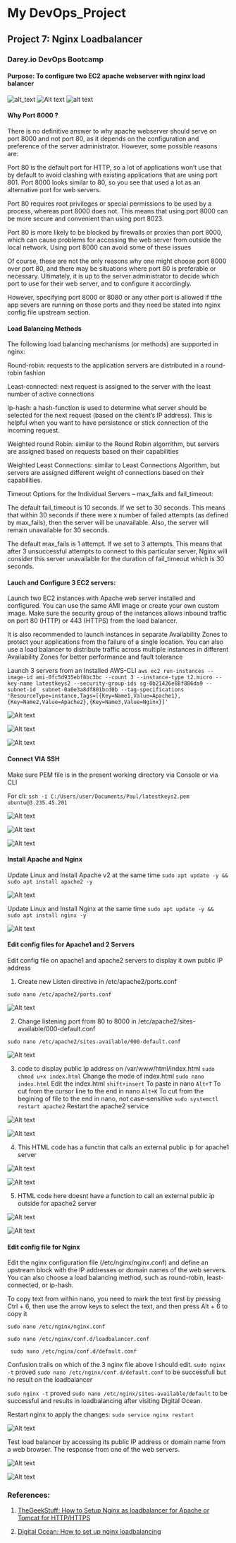# My DevOps_Project 

## Project 7: Nginx Loadbalancer

### Darey.io DevOps Bootcamp

#### Purpose: To configure two EC2 apache webserver  with nginx load balancer 

![alt_text](07.Nginx_Loadbalancer\img\00.loadbalancer.png)
![Alt text](img/00.loadbalancer.png)
![alt text](img/03.git_exe.png "Gitexe")

#### Why Port 8000 ?
There is no definitive answer to why apache webserver should serve on port 8000 and not port 80, as it depends on the configuration and preference of the server administrator. However, some possible reasons are:

Port 80 is the default port for HTTP, so a lot of applications won’t use that by default to avoid clashing with existing applications that are using port 801. Port 8000 looks similar to 80, so you see that used a lot as an alternative port for web servers.

Port 80 requires root privileges or special permissions to be used by a process, whereas port 8000 does not. This means that using port 8000 can be more secure and convenient than using port 8023.

Port 80 is more likely to be blocked by firewalls or proxies than port 8000, which can cause problems for accessing the web server from outside the local network. Using port 8000 can avoid some of these issues

Of course, these are not the only reasons why one might choose port 8000 over port 80, and there may be situations where port 80 is preferable or necessary. Ultimately, it is up to the server administrator to decide which port to use for their web server, and to configure it accordingly.

However, specifying port 8000 or 8080 or any other port is allowed if tthe app severs are running on those ports and they need be stated into nginx config file upstream section. 




#### Load Balancing Methods
The following load balancing mechanisms (or methods) are supported in nginx: 

Round-robin: requests to the application servers are distributed in a round-robin fashion

Least-connected: next request is assigned to the server with the least number of active connections

Ip-hash: a hash-function is used to determine what server should be selected for the next request (based on the client’s IP address). This is helpful when you want to have persistence or stick connection of the incoming request. 

Weighted round Robin: similar to the Round Robin algorrithm, but servers are assigned based on requests based on their capabilities

Weighted Least Connections: similar to  Least Connections Algorithm,
but servers are assigned different weight of connections based on their capabilities.

Timeout Options for the Individual Servers – max_fails and fail_timeout:

The default fail_timeout is 10 seconds. If we set to 30 seconds. This means that within 30 seconds if there were x number of failed attempts (as defined by max_fails), then the server will be unavailable. Also, the server will remain unavailable for 30 seconds.

The default max_fails is 1 attempt. If we set to 3 attempts. This means that after 3 unsuccessful attempts to connect to this particular server, Nginx will consider this server unavailable for the duration of fail_timeout which is 30 seconds.




#### Lauch and Configure 3 EC2 servers:

Launch two EC2 instances with Apache web server installed and configured. You can use the same AMI image or create your own custom image. Make sure the security group of the instances allows inbound traffic on port 80 (HTTP) or 443 (HTTPS) from the load balancer.  

It is also recommended to launch instances in separate Availability Zones to protect your applications from the failure of a single location. You can also use a load balancer to distribute traffic across multiple instances in different Availability Zones for better performance and fault tolerance

Launch 3 servers from an Installed AWS-CLI
```aws ec2 run-instances --image-id ami-0fc5d935ebf8bc3bc --count 3 --instance-type t2.micro --key-name latestkeys2 --security-group-ids sg-0b21426e88f886da9 --subnet-id  subnet-0a0e3a8df801bcd0b --tag-specifications 'ResourceType=instance,Tags=[{Key=Name1,Value=Apache1},{Key=Name2,Value=Apache2},{Key=Name3,Value=Nginx}]'```   


![Alt text](img/01a.EC2servers.png)

![Alt text](img/01b.EC2servers.png)

![Alt text](img/1c.Newrule.png)



#### Connect VIA SSH

Make sure PEM file is in the present working directory via Console
or via CLI

For cli: 
```ssh -i C:/Users/user/Documents/Paul/latestkeys2.pem ubuntu@3.235.45.201```

![Alt text](img/2a.sshapache1.png)

![Alt text](img/2b.sshapache2.png)

![Alt text](img/2c.sshnginx.png)


#### Install Apache and Nginx

Update Linux and Install Apache v2 at the same time
```sudo apt update -y &&  sudo apt install apache2 -y```

![Alt text](img/3a.apacheruns.png)


Update Linux and Install Nginx at the same time
```sudo apt update -y && sudo apt install nginx -y```

![Alt text](img/3b.nginxruns.png)


#### Edit config files for Apache1 and 2 Servers

Edit config file on apache1 and apache2 servers to display it own public IP address

1. Create new Listen directive in /etc/apache2/ports.conf

```sudo nano /etc/apache2/ports.conf```

![Alt text](img/4a.listendirective.png)


2. Change listening port from 80 to 8000 in /etc/apache2/sites-available/000-default.conf

```sudo nano /etc/apache2/sites-available/000-default.conf```

![Alt text](img/4b.changedport.png)

3. code to display public Ip address on /var/www/html/index.html
```sudo chmod u+x index.html```        Change the mode of index.html
```sudo nano index.html```             Edit the index.html
```shift+insert```                     To paste in nano 
```Alt+T```                            To cut from the cursor line to the end in nano
```Alt+K```                            To cut from the begining of file to the end in nano, not case-sensitive
```sudo systemctl restart apache2```   Restart the apache2 service

![Alt text](img/4c.c_operations.png)

![Alt text](img/4c.newbrowserport.png)


4. This HTML code has a functin that calls an external public ip for apache1 server

![Alt text](img/4d.htmlcode.png)

![Alt text](img/4e.mypublicip.png)


5. HTML code here doesnt have a function to call an external public ip outside for apache2 server

![Alt text](img/5a.htmlcode.png)

![Alt text](img/5b.mypublicip.png)




#### Edit config file for Nginx

Edit the nginx configuration file (/etc/nginx/nginx.conf) and define an upstream block with the IP addresses or domain names of the web servers. You can also choose a load balancing method, such as round-robin, least-connected, or ip-hash. 

To copy text from within nano, you need to mark the text first by pressing Ctrl + 6, then use the arrow keys to select the text, and then press Alt + 6 to copy it

```sudo nano /etc/nginx/nginx.conf```

```sudo nano /etc/nginx/conf.d/loadbalancer.conf```

``` sudo nano /etc/nginx/conf.d/default.conf```

Confusion trails on which of the 3 nginx file above I should edit.
```sudo nginx -t``` proved ```sudo nano /etc/nginx/conf.d/default.conf``` to be successfull but no result on the loadbalancer

```sudo nginx -t``` proved ```sudo nano /etc/nginx/sites-available/default``` to be successful and results in loadbalancing after visiting Digital Ocean.

Restart nginx to apply the changes: ```sudo service nginx restart```

![Alt text](img/6a.configOK.png)

Test  load balancer by accessing its public IP address or domain name from a web browser. The response from one of the web servers.

![Alt text](img/6b.loadbalapache1.png)

![Alt text](img/6c.loadbalapache2.png)




### References:

1. [TheGeekStuff: How to Setup Nginx as loadbalancer for Apache or Tomcat for HTTP/HTTPS](https://www.thegeekstuff.com/2017/01/nginx-loadbalancer/)

2. [Digital Ocean: How to set up nginx loadbalancing](https://www.digitalocean.com/community/tutorials/how-to-set-up-nginx-load-balancing)


